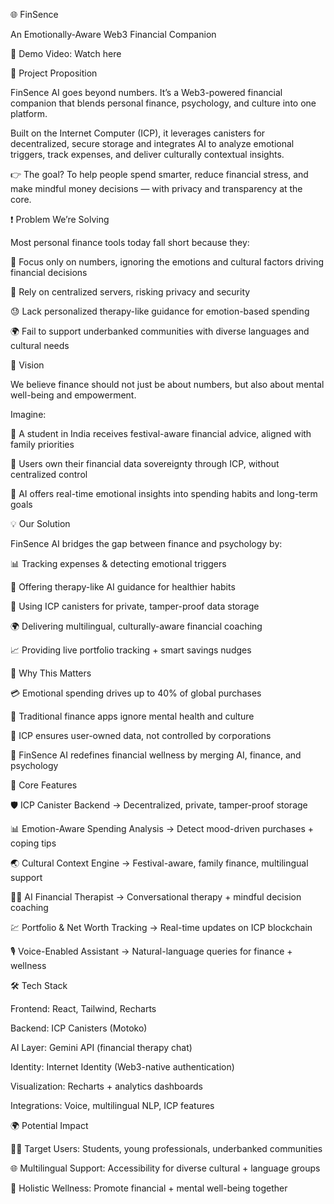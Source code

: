 🌐 FinSence

An Emotionally-Aware Web3 Financial Companion

🎥 Demo Video: Watch here

📌 Project Proposition

FinSence AI goes beyond numbers. It’s a Web3-powered financial companion that blends personal finance, psychology, and culture into one platform.

Built on the Internet Computer (ICP), it leverages canisters for decentralized, secure storage and integrates AI to analyze emotional triggers, track expenses, and deliver culturally contextual insights.

👉 The goal? To help people spend smarter, reduce financial stress, and make mindful money decisions — with privacy and transparency at the core.

❗ Problem We’re Solving

Most personal finance tools today fall short because they:

💸 Focus only on numbers, ignoring the emotions and cultural factors driving financial decisions

🔐 Rely on centralized servers, risking privacy and security

😓 Lack personalized therapy-like guidance for emotion-based spending

🌍 Fail to support underbanked communities with diverse languages and cultural needs

🌟 Vision

We believe finance should not just be about numbers, but also about mental well-being and empowerment.

Imagine:

📱 A student in India receives festival-aware financial advice, aligned with family priorities

🔐 Users own their financial data sovereignty through ICP, without centralized control

🤖 AI offers real-time emotional insights into spending habits and long-term goals

💡 Our Solution

FinSence AI bridges the gap between finance and psychology by:

📊 Tracking expenses & detecting emotional triggers

🧠 Offering therapy-like AI guidance for healthier habits

🔐 Using ICP canisters for private, tamper-proof data storage

🌍 Delivering multilingual, culturally-aware financial coaching

📈 Providing live portfolio tracking + smart savings nudges

🚀 Why This Matters

💳 Emotional spending drives up to 40% of global purchases

📱 Traditional finance apps ignore mental health and culture

🔐 ICP ensures user-owned data, not controlled by corporations

🌟 FinSence AI redefines financial wellness by merging AI, finance, and psychology

🔑 Core Features

🛡️ ICP Canister Backend → Decentralized, private, tamper-proof storage

📊 Emotion-Aware Spending Analysis → Detect mood-driven purchases + coping tips

🌏 Cultural Context Engine → Festival-aware, family finance, multilingual support

🧑‍⚕️ AI Financial Therapist → Conversational therapy + mindful decision coaching

💹 Portfolio & Net Worth Tracking → Real-time updates on ICP blockchain

🎙️ Voice-Enabled Assistant → Natural-language queries for finance + wellness

🛠️ Tech Stack

Frontend: React, Tailwind, Recharts

Backend: ICP Canisters (Motoko)

AI Layer: Gemini API (financial therapy chat)

Identity: Internet Identity (Web3-native authentication)

Visualization: Recharts + analytics dashboards

Integrations: Voice, multilingual NLP, ICP features

🌍 Potential Impact

👩‍🎓 Target Users: Students, young professionals, underbanked communities

🌐 Multilingual Support: Accessibility for diverse cultural + language groups

🧘 Holistic Wellness: Promote financial + mental well-being together
